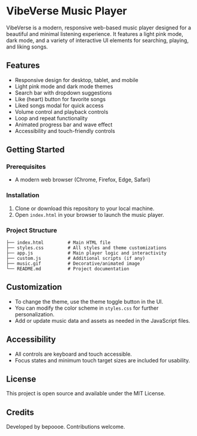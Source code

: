 
# VibeVerse Music Player

VibeVerse is a modern, responsive web-based music player designed for a beautiful and minimal listening experience. It features a light pink mode, dark mode, and a variety of interactive UI elements for searching, playing, and liking songs.

## Features

- Responsive design for desktop, tablet, and mobile
- Light pink mode and dark mode themes
- Search bar with dropdown suggestions
- Like (heart) button for favorite songs
- Liked songs modal for quick access
- Volume control and playback controls
- Loop and repeat functionality
- Animated progress bar and wave effect
- Accessibility and touch-friendly controls

## Getting Started

### Prerequisites
- A modern web browser (Chrome, Firefox, Edge, Safari)

### Installation
1. Clone or download this repository to your local machine.
2. Open `index.html` in your browser to launch the music player.


### Project Structure

```
├── index.html         # Main HTML file
├── styles.css         # All styles and theme customizations
├── app.js             # Main player logic and interactivity
├── custom.js          # Additional scripts (if any)
├── music.gif          # Decorative/animated image
└── README.md          # Project documentation
```

## Customization

- To change the theme, use the theme toggle button in the UI.
- You can modify the color scheme in `styles.css` for further personalization.
- Add or update music data and assets as needed in the JavaScript files.

## Accessibility

- All controls are keyboard and touch accessible.
- Focus states and minimum touch target sizes are included for usability.

## License

This project is open source and available under the MIT License.

## Credits

Developed by bepoooe. Contributions welcome.

